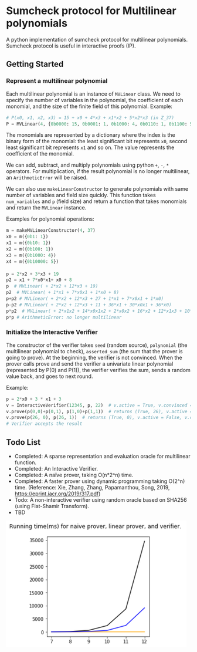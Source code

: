 # Sumcheck protocol for Multilinear polynomials
A python implementation of sumcheck protocol for multilinear polynomials. Sumcheck protocol is useful in interactive proofs (IP). 

## Getting Started

### Represent a multilinear polynomial

Each multilinear polynomial is an instance of `MVLinear` class. We need to specify the number of variables in the polynomial, the coefficient of each monomial, and the size of the finite field of this polynomial. Example: 

```python
# P(x0, x1, x2, x3) = 15 + x0 + 4*x3 + x1*x2 + 5*x2*x3 (in Z_37)
P = MVLinear(4, {0b0000: 15, 0b0001: 1, 0b1000: 4, 0b0110: 1, 0b1100: 5}, 37)
```

The monomials are represented by a dictionary where the index is the binary form of the monomial: the least significant bit represents `x0`, second least significant bit represents `x1` and so on. The value represents the coefficient of the monomial. 

We can add, subtract, and multiply polynomials using python `+`, `-`, `*` operators. For multiplication, if the result polynomial is no longer multilinear, an `ArithmeticError` will be raised. 

We can also use `makeLinearConstructor` to generate polynomials with same number of variables and field size quickly. This function takes `num_variables` and `p` (field size) and return a function that takes monomials and return the `MVLinear` instance. 

Examples for polynomial operations: 

```python
m = makeMVLinearConstructor(4, 37)
x0 = m({0b1: 1})
x1 = m({0b10: 1})
x2 = m({0b100: 1})
x3 = m({0b1000: 4})
x4 = m({0b10000: 5})

p = 2*x2 + 3*x3 + 19
p2 = x1 + 7*x0*x1+ x0 + 8
p  # MVLinear( + 2*x2 + 12*x3 + 19)
p2  # MVLinear( + 1*x1 + 7*x0x1 + 1*x0 + 8)
p+p2 # MVLinear( + 2*x2 + 12*x3 + 27 + 1*x1 + 7*x0x1 + 1*x0)
p-p2 # MVLinear( + 2*x2 + 12*x3 + 11 + 36*x1 + 30*x0x1 + 36*x0)
p*p2  # MVLinear( + 2*x1x2 + 14*x0x1x2 + 2*x0x2 + 16*x2 + 12*x1x3 + 10*x0x1x3 + 12*x0x3 + 22*x3 + 19*x1 + 22*x0x1 + 19*x0 + 4)
p*p # ArithmeticError: no longer multilinear
```

### Initialize the Interactive Verifier

The constructor of the verifier takes `seed` (random source), `polynomial` (the multilinear polynomial to check), `asserted_sum` (the sum that the prover is going to prove). At the beginning, the verifier is not convinced. When the prover calls prove and send the verifier a univariate linear polynomial (represented by P(0) and P(1)), the verifier verifies the sum, sends a random value back, and goes to next round. 

Example: 

```python
p = 2*x0 + 3 * x1 + 3
v = InteractiveVerifier(12345, p, 22)  # v.active = True, v.convinced = False
v.prove(p(0,0)+p(0,1), p(1,0)+p(1,1))  # returns (True, 26), v.active = True, v.convinced = False
v.prove(p(26, 0), p(26, 1))  # returns (True, 0), v.active = False, v.convinced = True
# Verifier accepts the result
```

## Todo List

- Completed: A sparse representation and evaluation oracle for multilinear function. 
- Completed: An Interactive Verifier. 
- Completed: A naïve prover, taking O(n*2^n) time. 
- Completed: A faster prover using dynamic programming taking O(2^n) time. (Reference: Xie, Zhang, Zhang, Papamanthou, Song, 2019, https://eprint.iacr.org/2019/317.pdf)
- Todo: A non-interactive verifier using random oracle based on SHA256 (using Fiat-Shamir Transform). 
- TBD

![image-20200625132007528](assets/image-20200625132007528.png)